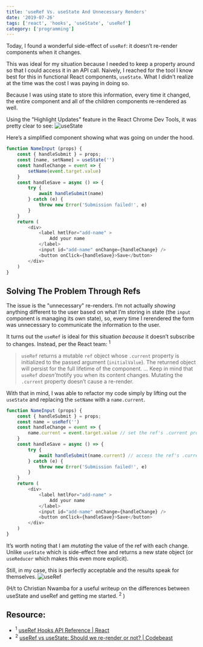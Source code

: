 ```yaml
---
title: 'useRef Vs. useState And Unnecessary Renders'
date: '2019-07-26'
tags: ['react', 'hooks', 'useState', 'useRef']
category: ['programming']
---
```

Today, I found a wonderful side-effect of `useRef`: it doesn’t re-render components when it changes.

This was ideal for my situation because I needed to keep a property around so that I could access it in an API call. Naively, I reached for the tool I know best for this in functional React components,  `useState`.  What I didn’t realize at the time was the cost I was paying in doing so.

Because I was using state to store this information, every time it changed, the entire component and all of the children components re-rendered as well.

Using the "Highlight Updates" feature in the React Chrome Dev Tools, it was pretty clear to see:
![`useState`](https://media.giphy.com/media/f9MOvbfziDhl3NDRNL/giphy.gif)

Here’s a simplified component showing what was going on under the hood.
``` javascript
function NameInput (props) {
    const { handleSubmit } = props;
    const [name, setName] = useState('')
    const handleChange = event => {
        setName(event.target.value)
    }
    const handleSave = async () => {
        try {
            await handleSubmit(name)
        } catch (e) {
            throw new Error('Submission failed!', e)
        }
    }
    return (
        <div>
            <label hmtlFor="add-name" >
                Add your name
            </label>
            <input id="add-name" onChange={handleChange} />
            <button onClick={handleSave}>Save</button>
        </div>
    )
}
```

## Solving The Problem Through Refs
The issue is the "unnecessary" re-renders. I’m not actually _showing_ anything different to the user based on what I’m storing in state (the `input` component is managing its own state), so, every time I rerendered the form was unnecessary to communicate the information to the user.

It turns out the `useRef` is ideal for this situation _because_ it doesn’t subscribe to changes. Instead, per the React team: <sup>1</sup>
> `useRef` returns a mutable `ref` object whose `.current` property is initialized to the passed argument (`initialValue`). The returned object will persist for the full lifetime of the component.
> …
> Keep in mind that `useRef` *doesn’t*notify you when its content changes. Mutating the `.current` property doesn’t cause a re-render.

With that in mind, I was able to refactor my code simply by lifting out the `useState` and replacing the `setName` with a `name.current`.
```javascript
function NameInput (props) {
    const { handleSubmit } = props;
    const name = useRef('')
    const handleChange = event => {
        name.current = event.target.value // set the ref's .current property
    }
    const handleSave = async () => {
        try {
            await handleSubmit(name.current) // access the ref's .current property
        } catch (e) {
            throw new Error('Submission failed!', e)
        }
    }
    return (
        <div>
            <label hmtlFor="add-name" >
                Add your name
            </label>
            <input id="add-name" onChange={handleChange} />
            <button onClick={handleSave}>Save</button>
        </div>
    )
}
```

It’s worth noting that I am _mutating_ the value of the ref with each change. Unlike `useState` which is side-effect free and returns a new state object (or `useReducer` which makes this even more explicit).

Still, in my case, this is perfectly acceptable and the results speak for themselves.
![`useRef`](https://media.giphy.com/media/ZD8R50KA3GxNtQ3xhm/giphy.gif)

(H/t to Christian Nwamba for a useful writeup on the differences between useState and useRef and getting me started. <sup>2</sup> )

## Resource:
* <sup>1</sup> [useRef Hooks API Reference | React](https://reactjs.org/docs/hooks-reference.html#useref)
* <sup>2</sup> [useRef vs useState: Should we re-render or not? | Codebeast](https://www.codebeast.dev/usestate-vs-useref-re-render-or-not/)

